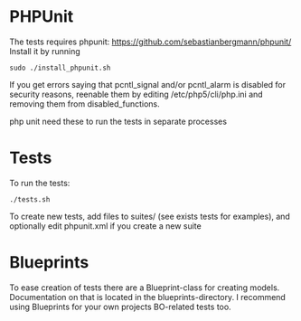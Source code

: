 PHPUnit
======

The tests requires phpunit: https://github.com/sebastianbergmann/phpunit/
Install it by running

	sudo ./install_phpunit.sh

If you get errors saying that pcntl_signal and/or pcntl_alarm is disabled for security reasons,
reenable them by editing /etc/php5/cli/php.ini and removing them from disabled_functions.

php unit need these to run the tests in separate processes

Tests
=====

To run the tests:

	./tests.sh

To create new tests, add files to suites/ (see exists tests for examples),
and optionally edit phpunit.xml if you create a new suite

Blueprints
=======

To ease creation of tests there are a Blueprint-class for creating models.
Documentation on that is located in the blueprints-directory.
I recommend using Blueprints for your own projects BO-related tests too.
